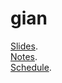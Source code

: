 # gian
[Slides](https://drive.google.com/file/d/1NALaE2HHarYkDHKuudEWGf9id2kOhZhR/).
<br>
[Notes](https://drive.google.com/file/d/1_Go8fMtl-wmxv6jY-AnK4lRN50PJEHBi/).
<br>
[Schedule](https://ioasiitm-my.sharepoint.com/:w:/g/personal/neelesh_icsrpis_iitm_ac_in/EYj_6qaTd_hJpUKA04_Y5tcBEo8j6jeaW-NpKHAwZwEGhQ?rtime=jXq14GFa20g).
